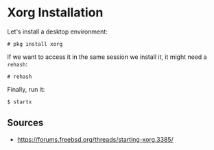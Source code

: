 # Xorg Installation

Let's install a desktop environment:

```
# pkg install xorg
```

If we want to access it in the same session we install it, it might need a `rehash`:

```
# rehash
```

Finally, run it:

```
$ startx
```

## Sources
* https://forums.freebsd.org/threads/starting-xorg.3385/